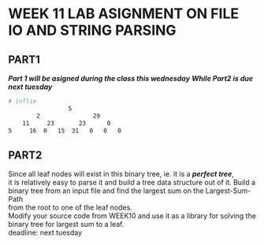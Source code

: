 # WEEK 11 LAB ASIGNMENT ON FILE IO AND STRING PARSING
## PART1
***Part 1 will be asigned during the class this wednesday***
***While Part2 is due next tuesday***
```bash
# inflie
                 5
        2               29
    11     23       23      0
5     16  0   15  31   0   0   0
```
## PART2
Since all leaf nodes will exist in this binary tree, ie. it is a ***perfect tree***,  
it is relatively easy to parse it and build a tree data structure out of it. 
Build a binary tree from an input file and find the largest sum on the Largest-Sum-Path  
from the root to one of the leaf nodes.  
Modify your source code from WEEK10 and use it as a library for solving the binary tree for largest sum to a leaf.
<br>
deadline: next tuesday

